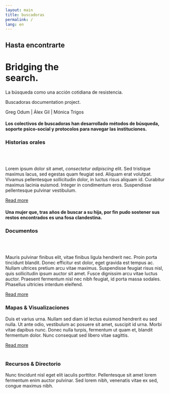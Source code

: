 ```yaml
---
layout: main
title: buscadoras
permalink: /
lang: en
---
```


<div id="bus-main">
  <h2 class="page-subtitle">Hasta encontrarte</h2>
  <div class="content-top">
    <h1>Bridging the<br/>
      search.</h1>
    <p>La búsqueda como una acción cotidiana de resistencia.</p>
    <p>Buscadoras documentation project.</p>
    <span class="credits">Greg Odum | Álex Gil | Mónica Trigos</span>
  </div>
</div>

<div class="content-container">
<div id="q_1" class="quote" class="archivo animatable fadeInUp">
  <h4>Los colectivos de buscadoras han desarrollado métodos de búsqueda, soporte psico-social y protocolos para navegar las instituciones.</h4>
</div>


<div class="archivo animatable fadeInUp" id="stories">
<h3>Historias orales</h3>
<div class="row">
  <div class="column">  <div class="main_img"></div>  </div>
  <div class="double-column">
  <br/><br/><p>Lorem ipsum dolor sit amet, <em>consectetur adipiscing</em> elit. Sed tristique maximus lacus, sed egestas quam feugiat sed. Aliquam erat volutpat. Vivamus pellentesque sollicitudin dolor, in luctus risus aliquam id. Curabitur maximus lacinia euismod. Integer in condimentum eros. Suspendisse pellentesque pulvinar vestibulum.</p>
  <a href="">Read more</a>
  </div>
</div>  
</div>


<div class="quote" class="archivo animatable fadeInUp">
  <h4>Una mujer que, tras años de buscar a su hija, por fin pudo sostener sus restos encontrados es una fosa clandestina.</h4>
</div>

<div class="archivo animatable fadeInUp" id="documents">
  <h3>Documentos</h3>
  <div class="row">
  <div class="column">  <div class="main_img"></div>  </div>
  <div class="double-column">
  <br/><br/><p>Mauris pulvinar finibus elit, vitae finibus ligula hendrerit nec. Proin porta tincidunt blandit. Donec efficitur est dolor, eget gravida est tempus ac. Nullam ultrices pretium arcu vitae maximus. Suspendisse feugiat risus nisl, quis sollicitudin ipsum auctor sit amet. Fusce dignissim arcu vitae luctus auctor. Praesent fermentum nisl nec nibh feugiat, id porta massa sodales. Phasellus ultricies interdum eleifend.</p>
  <a href="">Read more</a></div>
  </div>
</div>

<div class="archivo animatable fadeInUp" id="maps">
  <h3>Mapas & Visualizaciones</h3>
  <p>Duis et varius urna. Nullam sed diam id lectus euismod hendrerit eu sed nulla. Ut ante odio, vestibulum ac posuere sit amet, suscipit id urna. Morbi vitae dapibus nunc. Donec nulla turpis, fermentum ut quam et, blandit fermentum dolor. Nunc consequat sed libero vitae sagittis.</p>
  <a href="">Read more</a><br/><br/>
  <div class="main_full_img"></div>
</div>

<div class="archivo animatable fadeInUp" id="resources">
  <h3>Recursos & Directorio</h3>
  <p>Nunc tincidunt nisl eget elit iaculis porttitor. Pellentesque sit amet lorem fermentum enim auctor pulvinar. Sed lorem nibh, venenatis vitae ex sed, congue maximus nibh.</p>
</div>

</div> <!-- class="content-container" -->
